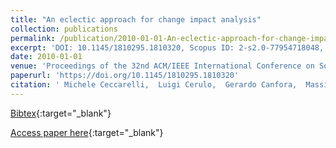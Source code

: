 ```yaml
---
title: "An eclectic approach for change impact analysis"
collection: publications
permalink: /publication/2010-01-01-An-eclectic-approach-for-change-impact-analysis
excerpt: 'DOI: 10.1145/1810295.1810320, Scopus ID: 2-s2.0-77954718048, Cited by: 26'
date: 2010-01-01
venue: 'Proceedings of the 32nd ACM/IEEE International Conference on Software Engineering - Volume 2, ICSE 2010, Cape Town, South Africa, 1-8 May 2010'
paperurl: 'https://doi.org/10.1145/1810295.1810320'
citation: ' Michele Ceccarelli,  Luigi Cerulo,  Gerardo Canfora,  Massimiliano Di Penta, &quot;An eclectic approach for change impact analysis.&quot; Proceedings of the 32nd ACM/IEEE International Conference on Software Engineering - Volume 2, ICSE 2010, Cape Town, South Africa, 1-8 May 2010, 2010.'
---
```

[Bibtex](https://dblp.org/rec/bib/conf/icse/CeccarelliCCP10){:target="_blank"}

[Access paper here](https://doi.org/10.1145/1810295.1810320){:target="_blank"}

